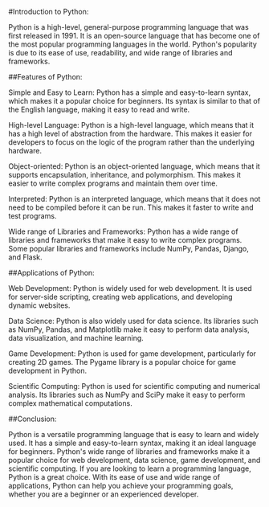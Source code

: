 #Introduction to Python:

Python is a high-level, general-purpose programming language that was first released in 1991. It is an open-source language that has become one of the most popular programming languages in the world. Python's popularity is due to its ease of use, readability, and wide range of libraries and frameworks.

##Features of Python:

Simple and Easy to Learn: Python has a simple and easy-to-learn syntax, which makes it a popular choice for beginners. Its syntax is similar to that of the English language, making it easy to read and write.

High-level Language: Python is a high-level language, which means that it has a high level of abstraction from the hardware. This makes it easier for developers to focus on the logic of the program rather than the underlying hardware.

Object-oriented: Python is an object-oriented language, which means that it supports encapsulation, inheritance, and polymorphism. This makes it easier to write complex programs and maintain them over time.

Interpreted: Python is an interpreted language, which means that it does not need to be compiled before it can be run. This makes it faster to write and test programs.

Wide range of Libraries and Frameworks: Python has a wide range of libraries and frameworks that make it easy to write complex programs. Some popular libraries and frameworks include NumPy, Pandas, Django, and Flask.

##Applications of Python:

Web Development: Python is widely used for web development. It is used for server-side scripting, creating web applications, and developing dynamic websites.

Data Science: Python is also widely used for data science. Its libraries such as NumPy, Pandas, and Matplotlib make it easy to perform data analysis, data visualization, and machine learning.

Game Development: Python is used for game development, particularly for creating 2D games. The Pygame library is a popular choice for game development in Python.

Scientific Computing: Python is used for scientific computing and numerical analysis. Its libraries such as NumPy and SciPy make it easy to perform complex mathematical computations.

##Conclusion:

Python is a versatile programming language that is easy to learn and widely used. It has a simple and easy-to-learn syntax, making it an ideal language for beginners. Python's wide range of libraries and frameworks make it a popular choice for web development, data science, game development, and scientific computing. If you are looking to learn a programming language, Python is a great choice. With its ease of use and wide range of applications, Python can help you achieve your programming goals, whether you are a beginner or an experienced developer.
